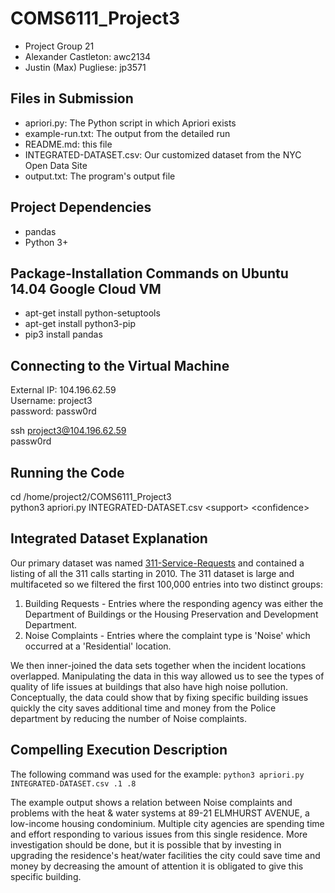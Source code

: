 # COMS6111_Project3

* Project Group 21
* Alexander Castleton: awc2134
* Justin (Max) Pugliese: jp3571

## Files in Submission

* apriori.py: The Python script in which Apriori exists
* example-run.txt: The output from the detailed run
* README.md: this file
* INTEGRATED-DATASET.csv: Our customized dataset from the NYC Open Data Site
* output.txt: The program's output file

## Project Dependencies
* pandas
* Python 3+

## Package-Installation Commands on Ubuntu 14.04 Google Cloud VM
* apt-get install python-setuptools <br/>
* apt-get install python3-pip <br/>
* pip3 install pandas <br/>

## Connecting to the Virtual Machine

External IP: 104.196.62.59  <br/>
Username: project3 <br/>
password: passw0rd <br/>

ssh project3@104.196.62.59  <br/>
passw0rd

## Running the Code

cd /home/project2/COMS6111_Project3 <br/>
python3 apriori.py INTEGRATED-DATASET.csv \<support\> \<confidence\>

## Integrated Dataset Explanation

Our primary dataset was named [311-Service-Requests](https://data.cityofnewyork.us/Social-Services/311-Service-Requests/fvrb-kbbt) and contained a listing of all the 311 calls starting in 2010. The 311 dataset is large and multifaceted so we filtered the first 100,000 entries into two distinct groups:

1. Building Requests - Entries where the responding agency was either the Department of Buildings or the Housing Preservation and Development Department.
2. Noise Complaints - Entries where the complaint type is 'Noise' which occurred at a 'Residential' location.

We then inner-joined the data sets together when the incident locations overlapped. Manipulating the data in this way allowed us to see the types of quality of life issues at buildings that also have high noise pollution. Conceptually, the data could show that by fixing specific building issues quickly the city saves additional time and money from the Police department by reducing the number of Noise complaints.

## Compelling Execution Description
The following command was used for the example:
`python3 apriori.py INTEGRATED-DATASET.csv .1 .8`

The example output shows a relation between Noise complaints and problems with the heat & water systems at 89-21 ELMHURST AVENUE, a low-income housing condominium. Multiple city agencies are spending time and effort responding to various issues from this single residence. More investigation should be done, but it is possible that by investing in upgrading the residence's heat/water facilities the city could save time and money by decreasing the amount of attention it is obligated to give this specific building.
